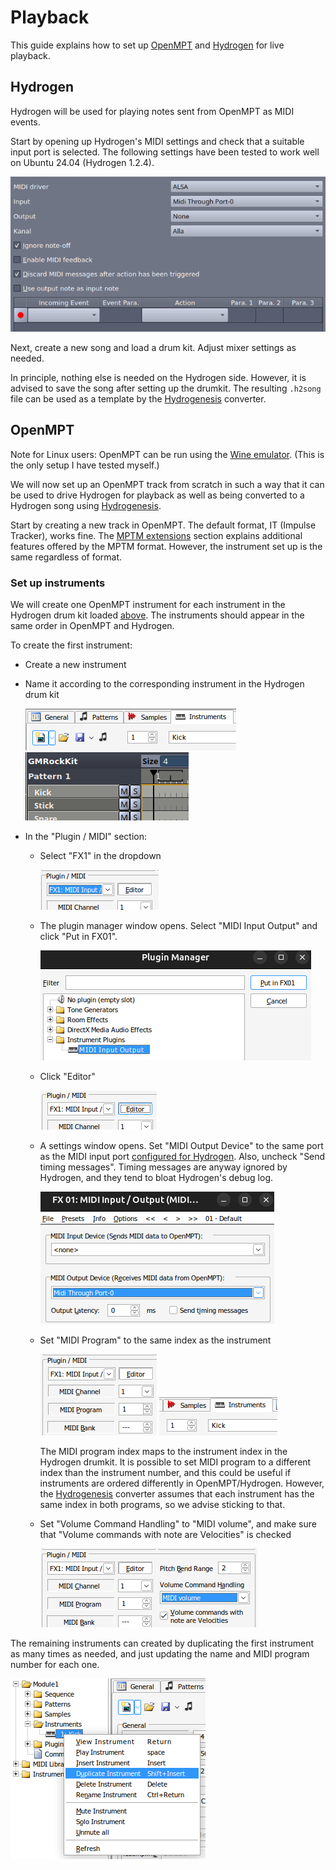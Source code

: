 # Playback

This guide explains how to set up [OpenMPT](https://openmpt.org) and [Hydrogen](http://hydrogen-music.org) for live playback.



Hydrogen
------------------------------------------------------------------------------------------

Hydrogen will be used for playing notes sent from OpenMPT as MIDI events.

Start by opening up Hydrogen's MIDI settings and check that a suitable input port is selected. The following settings have been tested to work well on Ubuntu 24.04 (Hydrogen 1.2.4).

![](./images/h2_midi_settings.png)

Next, create a new song and load a drum kit. Adjust mixer settings as needed.

In principle, nothing else is needed on the Hydrogen side. However, it is advised to save the song after setting up the drumkit. The resulting `.h2song` file can be used as a template by the [Hydrogenesis](../src/hydrogenesis.py) converter.



OpenMPT
------------------------------------------------------------------------------------------

Note for Linux users: OpenMPT can be run using the [Wine emulator](https://www.winehq.org). (This is the only setup I have tested myself.)

We will now set up an OpenMPT track from scratch in such a way that it can be used to drive Hydrogen for playback as well as being converted to a Hydrogen song using [Hydrogenesis](../src/hydrogenesis.py).

Start by creating a new track in OpenMPT. The default format, IT (Impulse Tracker), works fine. The [MPTM extensions](#mptm-extensions) section explains additional features offered by the MPTM format. However, the instrument set up is the same regardless of format.

### Set up instruments

We will create one OpenMPT instrument for each instrument in the Hydrogen drum kit loaded [above](#hydrogen). The instruments should appear in the same order in OpenMPT and Hydrogen.

To create the first instrument:

  * Create a new instrument
  * Name it according to the corresponding instrument in the Hydrogen drum kit

    ![](./images/mpt_instr_name.png) ![](./images/h2_instr_name.png)

  * In the "Plugin / MIDI" section:
      - Select "FX1" in the dropdown

        ![](./images/mpt_instr_midi_fx1.png)

      - The plugin manager window opens. Select "MIDI Input Output" and click "Put in FX01".

        ![](./images/mpt_plugin_manager_midi.png)

      - Click "Editor"

        ![](./images/mpt_instr_midi_editor.png)

      - A settings window opens. Set "MIDI Output Device" to the same port as the MIDI input port [configured for Hydrogen](#hydrogen). Also, uncheck "Send timing messages". Timing messages are anyway ignored by Hydrogen, and they tend to bloat Hydrogen's debug log.

        ![](./images/mpt_fx1_midi_output.png)

      - Set "MIDI Program" to the same index as the instrument

        ![](./images/mpt_instr_midi.png) ![](./images/mpt_instr_number.png)

        The MIDI program index maps to the instrument index in the Hydrogen drumkit. It is possible to set MIDI program to a different index than the instrument number, and this could be useful if instruments are ordered differently in OpenMPT/Hydrogen. However, the [Hydrogenesis](../src/hydrogenesis.py) converter assumes that each instrument has the same index in both programs, so we advise sticking to that.

      - Set "Volume Command Handling" to "MIDI volume", and make sure that "Volume commands with note are Velocities" is checked

        ![](./images/mpt_instr_midi_volume.png)

The remaining instruments can created by duplicating the first instrument as many times as needed, and just updating the name and MIDI program number for each one.

![](./images/mpt_duplicate_instr.png)

